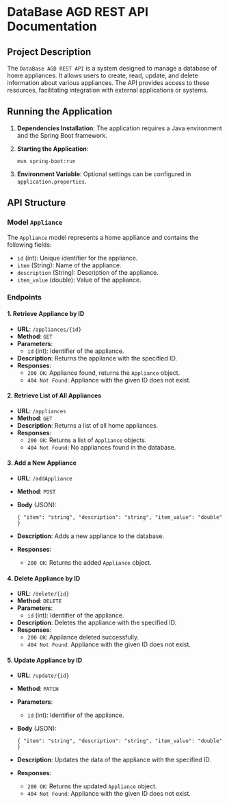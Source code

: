 DataBase AGD REST API Documentation
===================================

Project Description
-------------------

The `DataBase AGD REST API` is a system designed to manage a database of home appliances. It allows users to create, read, update, and delete information about various appliances. The API provides access to these resources, facilitating integration with external applications or systems.

Running the Application
-----------------------

1.  **Dependencies Installation**: The application requires a Java environment and the Spring Boot framework.

2.  **Starting the Application**:

    `mvn spring-boot:run`

3.  **Environment Variable**: Optional settings can be configured in `application.properties`.

API Structure
-------------

### Model `Appliance`

The `Appliance` model represents a home appliance and contains the following fields:

-   `id` (int): Unique identifier for the appliance.
-   `item` (String): Name of the appliance.
-   `description` (String): Description of the appliance.
-   `item_value` (double): Value of the appliance.

### Endpoints

#### 1\. Retrieve Appliance by ID

-   **URL**: `/appliances/{id}`
-   **Method**: `GET`
-   **Parameters**:
    -   `id` (int): Identifier of the appliance.
-   **Description**: Returns the appliance with the specified ID.
-   **Responses**:
    -   `200 OK`: Appliance found, returns the `Appliance` object.
    -   `404 Not Found`: Appliance with the given ID does not exist.

#### 2\. Retrieve List of All Appliances

-   **URL**: `/appliances`
-   **Method**: `GET`
-   **Description**: Returns a list of all home appliances.
-   **Responses**:
    -   `200 OK`: Returns a list of `Appliance` objects.
    -   `404 Not Found`: No appliances found in the database.

#### 3\. Add a New Appliance

-   **URL**: `/addAppliance`
-   **Method**: `POST`
-   **Body** (JSON):

    `{
    "item": "string",
    "description": "string",
    "item_value": "double"
    }`

-   **Description**: Adds a new appliance to the database.
-   **Responses**:
    -   `200 OK`: Returns the added `Appliance` object.

#### 4\. Delete Appliance by ID

-   **URL**: `/delete/{id}`
-   **Method**: `DELETE`
-   **Parameters**:
    -   `id` (int): Identifier of the appliance.
-   **Description**: Deletes the appliance with the specified ID.
-   **Responses**:
    -   `200 OK`: Appliance deleted successfully.
    -   `404 Not Found`: Appliance with the given ID does not exist.

#### 5\. Update Appliance by ID

-   **URL**: `/update/{id}`
-   **Method**: `PATCH`
-   **Parameters**:
    -   `id` (int): Identifier of the appliance.
-   **Body** (JSON):

    `{
    "item": "string",
    "description": "string",
    "item_value": "double"
    }`

-   **Description**: Updates the data of the appliance with the specified ID.
-   **Responses**:
    -   `200 OK`: Returns the updated `Appliance` object.
    -   `404 Not Found`: Appliance with the given ID does not exist.
